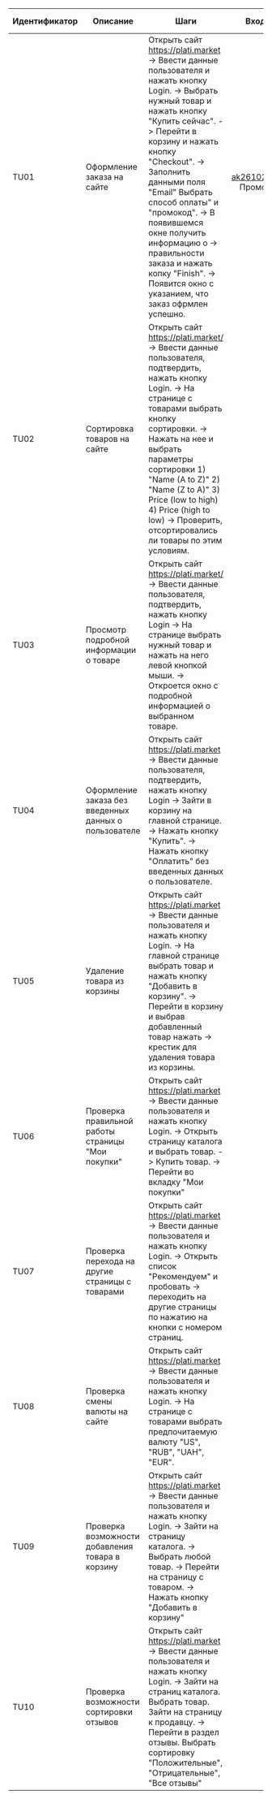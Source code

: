 | Идентификатор | Описание                                                | Шаги                                                                                                                                                                                                                                                                                                                                                                                                                          |                 Входные данные                 |                                 Ожидаемые результаты                                 | Фактические результаты |       Статус      |
|---------------|---------------------------------------------------------|-------------------------------------------------------------------------------------------------------------------------------------------------------------------------------------------------------------------------------------------------------------------------------------------------------------------------------------------------------------------------------------------------------------------------------|:----------------------------------------------:|:------------------------------------------------------------------------------------:|:----------------------:|:-----------------:|
| TU01          | Оформление  заказа на сайте                             | Открыть сайт https://plati.market -> Ввести данные пользователя и нажать кнопку Login. -> Выбрать нужный товар и нажать кнопку "Купить сейчас". -> Перейти в корзину и нажать кнопку "Checkout". -> Заполнить данными поля "Email" Выбрать способ оплаты" и "промокод". -> В появившемся окне получить информацию о  -> правильности заказа и нажать копку "Finish". -> Появится окно с указанием, что заказ офрмлен успешно. | email = ak26102003@gmail.com Промокод = 225813 | Пользователь должен  получить сообщение  об успешном  оформлении заказа              | Как ожидали            | Пройден успешно   |
| TU02          | Сортировка  товаров на сайте                            | Открыть сайт https://plati.market/ -> Ввести данные пользователя, подтвердить, нажать кнопку Login. -> На странице с товарами выбрать кнопку сортировки. -> Нажать на нее и выбрать параметры сортировки 1) "Name (A to Z)" 2) "Name (Z to A)" 3) Price (low to high) 4) Price (high to low) -> Проверить, отсортировались ли товары по этим условиям.                                                                        |                                                | Пользователь должен увидеть  отсортированный список с товарами на странице каталога  | Как ожидали            | Пройден успешно   |
| TU03          | Просмотр подробной  информации о товаре                 | Открыть сайт https://plati.market/ -> Ввести данные пользователя, подтвердить, нажать кнопку Login -> На странице выбрать нужный товар и нажать на него левой кнопкой мыши. -> Откроется окно с подробной информацией о выбранном товаре.                                                                                                                                                                                     |                                                | Пользователь должен увидеть подробную  информацию о выбранном товаре из каталога     | Как ожидали            | Пройден успешно   |
| TU04          | Оформление заказа без  введенных данных о пользователе  | Открыть сайт https://plati.market -> Ввести данные пользователя, подтвердить, нажать кнопку Login -> Зайти в корзину на главной странице. -> Нажать кнопку "Купить". -> Нажать кнопку "Оплатить" без введенных данных о пользователе.                                                                                                                                                                                         |                                                | Должно появится предупреждение,  что данные пользователя не введены                  | Как ожидали            | Пройдено успешно  |
| TU05          | Удаление товара из корзины                              | Открыть сайт https://plati.market -> Ввести данные пользователя и нажать кнопку Login. -> На главной странице выбрать товар и нажать кнопку "Добавить в корзину". -> Перейти в корзину и выбрав добавленный товар нажать  -> крестик для удаления товара из корзины.                                                                                                                                                          |                                                | Товар должен удалиться из корзины                                                    | Как ожидали            | Пройден успешно   |
| TU06          | Проверка правильной работы страницы "Мои покупки"       | Открыть сайт https://plati.market -> Ввести данные пользователя и нажать кнопку Login.  -> Открыть страницу каталога и выбрать товар. -> Купить товар. -> Перейти во вкладку "Мои покупки"                                                                                                                                                                                                                                    |                                                | Страница "Мои покупки" должна корректно отображать покупки клиента                   | Как ожидали            | Пройден успешно   |
| TU07          | Проверка  перехода на другие страницы с товарами        | Открыть сайт https://plati.market -> Ввести данные пользователя и нажать кнопку Login.  -> Открыть список "Рекомендуем" и пробовать  -> переходить на другие страницы по нажатию на кнопки с номером страниц.                                                                                                                                                                                                                 |                                                | Товары должны отображаться в списке  и на своей странице корректно.                  | Как ожидали            | Пройден успешно   |
| TU08          | Проверка смены валюты на сайте                          | Открыть сайт https://plati.market -> Ввести данные пользователя и нажать кнопку Login.  -> На странице с товарами выбрать предпочитаемую валюту "US", "RUB", "UAH", "EUR".                                                                                                                                                                                                                                                    |                                                | Цены на товары должны изменяться  в зависимости от выбранной валюты                  | Как ожидали            | Пройден успешно   |
| TU09          | Проверка  возможности добавления товара в корзину       | Открыть сайт https://plati.market -> Ввести данные пользователя и нажать кнопку Login.  -> Зайти на страницу каталога. ->  Выбрать любой товар. -> Перейти на страницу с товаром. -> Нажать кнопку "Добавить в корзину"                                                                                                                                                                                                       |                                                | Товар должен быть добавлен на страницу "Корзина"                                     | Как ожидали            | Пройден успешно   |
| TU10          | Проверка возможности  сортировки отзывов                | Открыть сайт https://plati.market -> Ввести данные пользователя и нажать кнопку Login.  -> Зайти на страниц каталога. Выбрать товар. Зайти на страницу к продавцу. -> Перейти в раздел отзывы. Выбрать сортировку "Положительные", "Отрицательные", "Все отзывы"                                                                                                                                                              |                                                | Отзывы должны отсортироваться в зависимости  от выбранных параметров                 | Как ожидали            | Пройден успешно   |